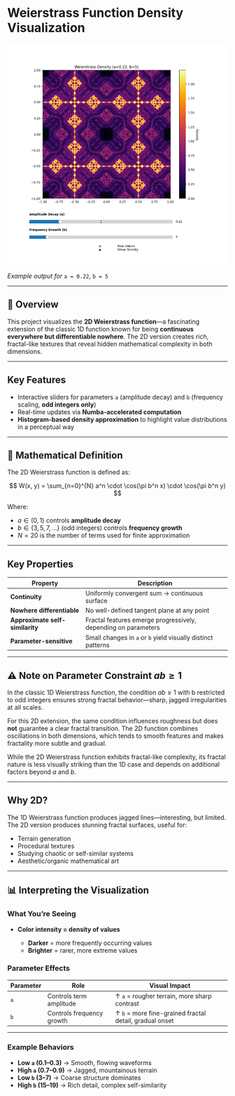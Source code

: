 # Weierstrass Function Density Visualization

![Weierstrass Fractal](fractal_1.png)

*Example output for* `a = 0.22`, `b = 5`

---

## 📌 Overview

This project visualizes the **2D Weierstrass function**—a fascinating extension of the classic 1D function known for being **continuous everywhere but differentiable nowhere**. The 2D version creates rich, fractal-like textures that reveal hidden mathematical complexity in both dimensions.

---

## Key Features

* Interactive sliders for parameters `a` (amplitude decay) and `b` (frequency scaling, **odd integers only**)
* Real-time updates via **Numba-accelerated computation**
* **Histogram-based density approximation** to highlight value distributions in a perceptual way

---

## 📐 Mathematical Definition

The 2D Weierstrass function is defined as:

$$
W(x, y) = \sum_{n=0}^{N} a^n \cdot \cos(\pi b^n x) \cdot \cos(\pi b^n y)
$$

Where:

* $a \in (0,1)$ controls **amplitude decay**
* $b \in \{3, 5, 7, \dots\}$ (odd integers) controls **frequency growth**
* $N = 20$ is the number of terms used for finite approximation

---

## Key Properties

| Property                        | Description                                                    |
| ------------------------------- | -------------------------------------------------------------- |
| **Continuity**                  | Uniformly convergent sum → continuous surface                  |
| **Nowhere differentiable**      | No well-defined tangent plane at any point                     |
| **Approximate self-similarity** | Fractal features emerge progressively, depending on parameters |
| **Parameter-sensitive**         | Small changes in `a` or `b` yield visually distinct patterns   |

---

## ⚠️ Note on Parameter Constraint $a b \geq 1$

In the classic 1D Weierstrass function, the condition $a b \geq 1$ with b restricted to odd integers ensures strong fractal behavior—sharp, jagged irregularities at all scales.

For this 2D extension, the same condition influences roughness but does **not** guarantee a clear fractal transition. The 2D function combines oscillations in both dimensions, which tends to smooth features and makes fractality more subtle and gradual.

While the 2D Weierstrass function exhibits fractal-like complexity, its fractal nature is less visually striking than the 1D case and depends on additional factors beyond $a$ and $b$.

---

## Why 2D?

The 1D Weierstrass function produces jagged lines—interesting, but limited. The 2D version produces stunning fractal surfaces, useful for:

* Terrain generation
* Procedural textures
* Studying chaotic or self-similar systems
* Aesthetic/organic mathematical art

---

## 📊 Interpreting the Visualization

### What You’re Seeing

* **Color intensity = density of values**

  * **Darker** = more frequently occurring values
  * **Brighter** = rarer, more extreme values

### Parameter Effects

| Parameter | Role                      | Visual Impact                                           |
| --------- | ------------------------- | ------------------------------------------------------- |
| `a`       | Controls term amplitude   | ↑ `a` = rougher terrain, more sharp contrast            |
| `b`       | Controls frequency growth | ↑ `b` = more fine-grained fractal detail, gradual onset |

---

### Example Behaviors

* **Low `a` (0.1–0.3)** → Smooth, flowing waveforms
* **High `a` (0.7–0.9)** → Jagged, mountainous terrain
* **Low `b` (3–7)** → Coarse structure dominates
* **High `b` (15–19)** → Rich detail, complex self-similarity
